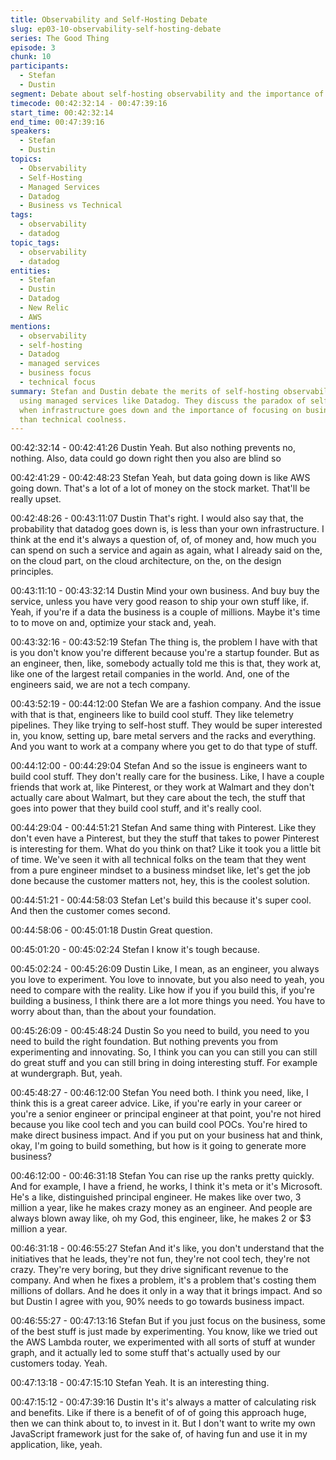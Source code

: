 ```yaml
---
title: Observability and Self-Hosting Debate
slug: ep03-10-observability-self-hosting-debate
series: The Good Thing
episode: 3
chunk: 10
participants:
  - Stefan
  - Dustin
segment: Debate about self-hosting observability and the importance of managed services
timecode: 00:42:32:14 - 00:47:39:16
start_time: 00:42:32:14
end_time: 00:47:39:16
speakers:
  - Stefan
  - Dustin
topics:
  - Observability
  - Self-Hosting
  - Managed Services
  - Datadog
  - Business vs Technical
tags:
  - observability
  - datadog
topic_tags:
  - observability
  - datadog
entities:
  - Stefan
  - Dustin
  - Datadog
  - New Relic
  - AWS
mentions:
  - observability
  - self-hosting
  - Datadog
  - managed services
  - business focus
  - technical focus
summary: Stefan and Dustin debate the merits of self-hosting observability versus
  using managed services like Datadog. They discuss the paradox of self-hosting observability
  when infrastructure goes down and the importance of focusing on business value rather
  than technical coolness.
---
```


00:42:32:14 - 00:42:41:26
Dustin
Yeah. But also nothing prevents no, nothing. Also, data could go down right then you also are
blind so

00:42:41:29 - 00:42:48:23
Stefan
Yeah, but data going down is like AWS going down. That's a lot of a lot of money on the stock
market. That'll be really upset.

00:42:48:26 - 00:43:11:07
Dustin
That's right. I would also say that, the probability that datadog goes down is, is less than your
own infrastructure. I think at the end it's always a question of, of, of money and, how much you
can spend on such a service and again as again, what I already said on the, on the cloud part,
on the cloud architecture, on the, on the design principles.

00:43:11:10 - 00:43:32:14
Dustin
Mind your own business. And buy buy the service, unless you have very good reason to ship
your own stuff like, if. Yeah, if you're if a data the business is a couple of millions. Maybe it's
time to to move on and, optimize your stack and, yeah.

00:43:32:16 - 00:43:52:19
Stefan
The thing is, the problem I have with that is you don't know you're different because you're a
startup founder. But as an engineer, then, like, somebody actually told me this is that, they work
at, like one of the largest retail companies in the world. And, one of the engineers said, we are
not a tech company.

00:43:52:19 - 00:44:12:00
Stefan
We are a fashion company. And the issue with that is that, engineers like to build cool stuff.
They like telemetry pipelines. They like trying to self-host stuff. They would be super interested
in, you know, setting up, bare metal servers and the racks and everything. And you want to work
at a company where you get to do that type of stuff.

00:44:12:00 - 00:44:29:04
Stefan
And so the issue is engineers want to build cool stuff. They don't really care for the business.
Like, I have a couple friends that work at, like Pinterest, or they work at Walmart and they don't
actually care about Walmart, but they care about the tech, the stuff that goes into power that
they build cool stuff, and it's really cool.

00:44:29:04 - 00:44:51:21
Stefan
And same thing with Pinterest. Like they don't even have a Pinterest, but they the stuff that
takes to power Pinterest is interesting for them. What do you think on that? Like it took you a
little bit of time. We've seen it with all technical folks on the team that they went from a pure
engineer mindset to a business mindset like, let's get the job done because the customer
matters not, hey, this is the coolest solution.

00:44:51:21 - 00:44:58:03
Stefan
Let's build this because it's super cool. And then the customer comes second.

00:44:58:06 - 00:45:01:18
Dustin
Great question.

00:45:01:20 - 00:45:02:24
Stefan
I know it's tough because.

00:45:02:24 - 00:45:26:09
Dustin
Like, I mean, as an engineer, you always you love to experiment. You love to innovate, but you
also need to yeah, you need to compare with the reality. Like how if you if you build this, if you're
building a business, I think there are a lot more things you need. You have to worry about than,
than the about your foundation.

00:45:26:09 - 00:45:48:24
Dustin
So you need to build, you need to you need to build the right foundation. But nothing prevents
you from experimenting and innovating. So, I think you can you can still you can still do great
stuff and you can still bring in doing interesting stuff. For example at wundergraph. But, yeah.

00:45:48:27 - 00:46:12:00
Stefan
You need both. I think you need, like, I think this is a great career advice. Like, if you're early in
your career or you're a senior engineer or principal engineer at that point, you're not hired
because you like cool tech and you can build cool POCs. You're hired to make direct business
impact. And if you put on your business hat and think, okay, I'm going to build something, but
how is it going to generate more business?

00:46:12:00 - 00:46:31:18
Stefan
You can rise up the ranks pretty quickly. And for example, I have a friend, he works, I think it's
meta or it's Microsoft. He's a like, distinguished principal engineer. He makes like over two, 3
million a year, like he makes crazy money as an engineer. And people are always blown away
like, oh my God, this engineer, like, he makes 2 or $3 million a year.

00:46:31:18 - 00:46:55:27
Stefan
And it's like, you don't understand that the initiatives that he leads, they're not fun, they're not
cool tech, they're not crazy. They're very boring, but they drive significant revenue to the
company. And when he fixes a problem, it's a problem that's costing them millions of dollars.
And he does it only in a way that it brings impact. And so but Dustin I agree with you, 90%
needs to go towards business impact.

00:46:55:27 - 00:47:13:16
Stefan
But if you just focus on the business, some of the best stuff is just made by experimenting. You
know, like we tried out the AWS Lambda router, we experimented with all sorts of stuff at wunder
graph, and it actually led to some stuff that's actually used by our customers today. Yeah.

00:47:13:18 - 00:47:15:10
Stefan
Yeah. It is an interesting thing.

00:47:15:12 - 00:47:39:16
Dustin
It's it's always a matter of calculating risk and benefits. Like if there is a benefit of of of going this
approach huge, then we can think about to, to invest in it. But I don't want to write my own
JavaScript framework just for the sake of, of having fun and use it in my application, like, yeah. 